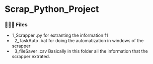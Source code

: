 # Scrap_Python_Project
<h3> 👨🏻‍💻 Files </h3>

-   1_Scrapper .py for extranting the information f1 
-  &nbsp; 2_TaskAuto .bat for doing the automatization in windows of the scrapper
- &nbsp; 3_fileSaver .csv Basically in this folder all the information that the scrapper extrated.


